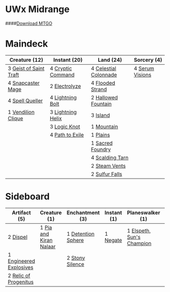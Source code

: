 # UWx Midrange

####[Download MTGO](../collection/UWx%20Midrange.txt)
# Maindeck

|                                         Creature (12)                                         |                                        Instant (20)                                        |                                          Land (24)                                           |                                      Sorcery (4)                                       |
|-----------------------------------------------------------------------------------------------|--------------------------------------------------------------------------------------------|----------------------------------------------------------------------------------------------|----------------------------------------------------------------------------------------|
|3 [Geist of Saint Traft](http://gatherer.wizards.com/Pages/Card/Details.aspx?multiverseid=None)|4 [Cryptic Command](http://gatherer.wizards.com/Pages/Card/Details.aspx?multiverseid=439438)|4 [Celestial Colonnade](http://gatherer.wizards.com/Pages/Card/Details.aspx?multiverseid=None)|4 [Serum Visions](http://gatherer.wizards.com/Pages/Card/Details.aspx?multiverseid=None)|
|4 [Snapcaster Mage](http://gatherer.wizards.com/Pages/Card/Details.aspx?multiverseid=None)     |2 [Electrolyze](http://gatherer.wizards.com/Pages/Card/Details.aspx?multiverseid=None)      |4 [Flooded Strand](http://gatherer.wizards.com/Pages/Card/Details.aspx?multiverseid=None)     |                                                                                        |
|4 [Spell Queller](http://gatherer.wizards.com/Pages/Card/Details.aspx?multiverseid=414494)     |4 [Lightning Bolt](http://gatherer.wizards.com/Pages/Card/Details.aspx?multiverseid=None)   |2 [Hallowed Fountain](http://gatherer.wizards.com/Pages/Card/Details.aspx?multiverseid=405100)|                                                                                        |
|1 [Vendilion Clique](http://gatherer.wizards.com/Pages/Card/Details.aspx?multiverseid=None)    |3 [Lightning Helix](http://gatherer.wizards.com/Pages/Card/Details.aspx?multiverseid=None)  |3 [Island](http://gatherer.wizards.com/Pages/Card/Details.aspx?multiverseid=439602)           |                                                                                        |
|                                                                                               |3 [Logic Knot](http://gatherer.wizards.com/Pages/Card/Details.aspx?multiverseid=370529)     |1 [Mountain](http://gatherer.wizards.com/Pages/Card/Details.aspx?multiverseid=439604)         |                                                                                        |
|                                                                                               |4 [Path to Exile](http://gatherer.wizards.com/Pages/Card/Details.aspx?multiverseid=None)    |1 [Plains](http://gatherer.wizards.com/Pages/Card/Details.aspx?multiverseid=439601)           |                                                                                        |
|                                                                                               |                                                                                            |1 [Sacred Foundry](http://gatherer.wizards.com/Pages/Card/Details.aspx?multiverseid=405106)   |                                                                                        |
|                                                                                               |                                                                                            |4 [Scalding Tarn](http://gatherer.wizards.com/Pages/Card/Details.aspx?multiverseid=426069)    |                                                                                        |
|                                                                                               |                                                                                            |2 [Steam Vents](http://gatherer.wizards.com/Pages/Card/Details.aspx?multiverseid=405109)      |                                                                                        |
|                                                                                               |                                                                                            |2 [Sulfur Falls](http://gatherer.wizards.com/Pages/Card/Details.aspx?multiverseid=241987)     |                                                                                        |


# Sideboard

|                                           Artifact (5)                                           |                                         Creature (1)                                          |                                       Enchantment (3)                                       |                                   Instant (1)                                   |                                          Planeswalker (1)                                          |                                         Sorcery (3)                                          | Unknown (1) |
|--------------------------------------------------------------------------------------------------|-----------------------------------------------------------------------------------------------|---------------------------------------------------------------------------------------------|---------------------------------------------------------------------------------|----------------------------------------------------------------------------------------------------|----------------------------------------------------------------------------------------------|-------------|
|2 [Dispel](http://gatherer.wizards.com/Pages/Card/Details.aspx?multiverseid=370527)               |1 [Pia and Kiran Nalaar](http://gatherer.wizards.com/Pages/Card/Details.aspx?multiverseid=None)|1 [Detention Sphere](http://gatherer.wizards.com/Pages/Card/Details.aspx?multiverseid=270356)|1 [Negate](http://gatherer.wizards.com/Pages/Card/Details.aspx?multiverseid=None)|1 [Elspeth, Sun's Champion](http://gatherer.wizards.com/Pages/Card/Details.aspx?multiverseid=394361)|1 [Anger of the Gods](http://gatherer.wizards.com/Pages/Card/Details.aspx?multiverseid=438682)|1 Wear / Tear|
|1 [Engineered Explosives](http://gatherer.wizards.com/Pages/Card/Details.aspx?multiverseid=370549)|                                                                                               |2 [Stony Silence](http://gatherer.wizards.com/Pages/Card/Details.aspx?multiverseid=425850)   |                                                                                 |                                                                                                    |2 [Supreme Verdict](http://gatherer.wizards.com/Pages/Card/Details.aspx?multiverseid=None)    |             |
|2 [Relic of Progenitus](http://gatherer.wizards.com/Pages/Card/Details.aspx?multiverseid=205326)  |                                                                                               |                                                                                             |                                                                                 |                                                                                                    |                                                                                              |             |

